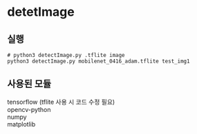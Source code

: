 # detetImage
## 실행
```
# python3 detectImage.py .tflite image
python3 detectImage.py mobilenet_0416_adam.tflite test_img1
```
## 사용된 모듈
tensorflow (tflite 사용 시 코드 수정 필요)  
opencv-python   
numpy  
matplotlib  